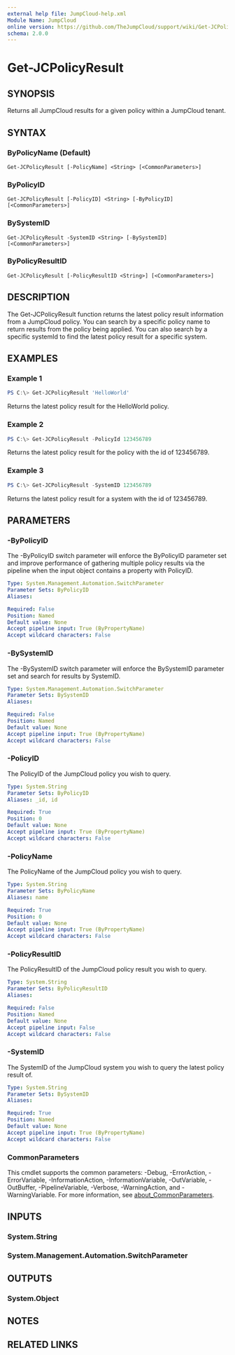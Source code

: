 ```yaml
---
external help file: JumpCloud-help.xml
Module Name: JumpCloud
online version: https://github.com/TheJumpCloud/support/wiki/Get-JCPolicyResult
schema: 2.0.0
---
```


# Get-JCPolicyResult

## SYNOPSIS
Returns all JumpCloud results for a given policy within a JumpCloud tenant.

## SYNTAX

### ByPolicyName (Default)
```
Get-JCPolicyResult [-PolicyName] <String> [<CommonParameters>]
```

### ByPolicyID
```
Get-JCPolicyResult [-PolicyID] <String> [-ByPolicyID] [<CommonParameters>]
```

### BySystemID
```
Get-JCPolicyResult -SystemID <String> [-BySystemID] [<CommonParameters>]
```

### ByPolicyResultID
```
Get-JCPolicyResult [-PolicyResultID <String>] [<CommonParameters>]
```

## DESCRIPTION
The Get-JCPolicyResult function returns the latest policy result information from a JumpCloud policy. You can search by a specific policy name to return results from the policy being applied. You can also search by a specific systemId to find the latest policy result for a specific system.

## EXAMPLES

### Example 1
```powershell
PS C:\> Get-JCPolicyResult 'HelloWorld'
```

Returns the latest policy result for the HelloWorld policy.

### Example 2
```powershell
PS C:\> Get-JCPolicyResult -PolicyId 123456789
```

Returns the latest policy result for the policy with the id of 123456789.

### Example 3
```powershell
PS C:\> Get-JCPolicyResult -SystemID 123456789
```

Returns the latest policy result for a system with the id of 123456789.

## PARAMETERS

### -ByPolicyID
The -ByPolicyID switch parameter will enforce the ByPolicyID parameter set and improve performance of gathering multiple policy results via the pipeline when the input object contains a property with PolicyID.

```yaml
Type: System.Management.Automation.SwitchParameter
Parameter Sets: ByPolicyID
Aliases:

Required: False
Position: Named
Default value: None
Accept pipeline input: True (ByPropertyName)
Accept wildcard characters: False
```

### -BySystemID
The -BySystemID switch parameter will enforce the BySystemID parameter set and search for results by SystemID.

```yaml
Type: System.Management.Automation.SwitchParameter
Parameter Sets: BySystemID
Aliases:

Required: False
Position: Named
Default value: None
Accept pipeline input: True (ByPropertyName)
Accept wildcard characters: False
```

### -PolicyID
The PolicyID of the JumpCloud policy you wish to query.

```yaml
Type: System.String
Parameter Sets: ByPolicyID
Aliases: _id, id

Required: True
Position: 0
Default value: None
Accept pipeline input: True (ByPropertyName)
Accept wildcard characters: False
```

### -PolicyName
The PolicyName of the JumpCloud policy you wish to query.

```yaml
Type: System.String
Parameter Sets: ByPolicyName
Aliases: name

Required: True
Position: 0
Default value: None
Accept pipeline input: True (ByPropertyName)
Accept wildcard characters: False
```

### -PolicyResultID
The PolicyResultID of the JumpCloud policy result you wish to query.

```yaml
Type: System.String
Parameter Sets: ByPolicyResultID
Aliases:

Required: False
Position: Named
Default value: None
Accept pipeline input: False
Accept wildcard characters: False
```

### -SystemID
The SystemID of the JumpCloud system you wish to query the latest policy result of.

```yaml
Type: System.String
Parameter Sets: BySystemID
Aliases:

Required: True
Position: Named
Default value: None
Accept pipeline input: True (ByPropertyName)
Accept wildcard characters: False
```

### CommonParameters
This cmdlet supports the common parameters: -Debug, -ErrorAction, -ErrorVariable, -InformationAction, -InformationVariable, -OutVariable, -OutBuffer, -PipelineVariable, -Verbose, -WarningAction, and -WarningVariable. For more information, see [about_CommonParameters](http://go.microsoft.com/fwlink/?LinkID=113216).

## INPUTS

### System.String
### System.Management.Automation.SwitchParameter
## OUTPUTS

### System.Object
## NOTES

## RELATED LINKS
